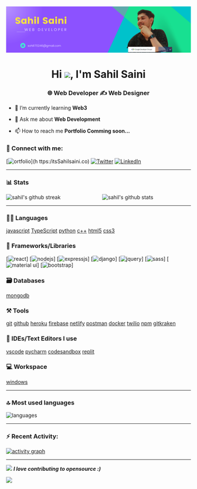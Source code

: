 [![itsSahilsaini](https://github.com/sahilsaini110/sahilsaini110/blob/main/Sahil%20Saini%20(2).png)](shilsaini110)

<h1 align="center">Hi <img src="https://raw.githubusercontent.com/MartinHeinz/MartinHeinz/master/wave.gif" width="30">, I'm Sahil Saini</h1>
<h3 align="center">🌐 Web Developer ✍️ Web Designer </h3>

- 🌱 I’m currently learning **Web3**

<!-- - 👨‍💻 All of my projects are available [here](https://itsrakesh.co/work/projects) -->

<!-- - 📝 I regularly write articles on my [blog](https://blog.itsrakesh.co) -->

- 💬 Ask me about **Web Development**

- 📫 How to reach me **Portfolio Comming soon...**

### 🤝 Connect with me:

[![ortfolio](https://img.shields.io/badge/Portfolio-000000?style=for-the-badge&logo=Portfolio&logoColor=white)](h ttps:/itsSahilsaini.co)
[![Twitter](https://img.shields.io/badge/Twitter-1DA1F2?style=for-the-badge&logo=twitter&logoColor=white)](https:/itsSahilsaini.co)
[![LinkedIn](https://img.shields.io/badge/LinkedIn-0077B5?style=for-the-badge&logo=linkedin&logoColor=white)](https://www.linkedin.com/in/sahilsaini110/)

---

### 📊 Stats

<img src="https://github-readme-stats.vercel.app/api?username=Sahilsaini110&include_all_commits=true&show_icons=true&theme=github_dark&hide_border=true" alt="sahil's github stats" width="48%" align="right" >
<img src="https://github-readme-streak-stats.herokuapp.com/?user=Sahilsaini110&theme=tokyonight&hide_border=true" alt="sahil's github streak" width="48%" >

---

### 🧑‍💻 Languages

[javascript](https://img.shields.io/badge/JavaScript-323330?style=for-the-badge&logo=javascript&logoColor=F7DF1E)
[TypeScript](https://img.shields.io/badge/TypeScript-007ACC?style=for-the-badge&logo=typescript&logoColor=white)
[python](https://img.shields.io/badge/Python-FFD43B?style=for-the-badge&logo=python&logoColor=darkgreen)
[c++](https://img.shields.io/badge/C%2B%2B-00599C?style=for-the-badge&logo=c%2B%2B&logoColor=white)
[html5](https://img.shields.io/badge/HTML5-E34F26?style=for-the-badge&logo=html5&logoColor=white)
[css3](https://img.shields.io/badge/CSS3-1572B6?style=for-the-badge&logo=css3&logoColor=white)


### 🧩 Frameworks/Libraries

[![react](https://img.shields.io/badge/React-20232A?style=for-the-badge&logo=react&logoColor=61DAFB)]
[![nodejs](https://img.shields.io/badge/Node.js-339933?style=for-the-badge&logo=nodedotjs&logoColor=white)]
[![expressjs](https://img.shields.io/badge/Express.js-000000?style=for-the-badge&logo=express&logoColor=white)]
[![django](https://img.shields.io/badge/django-000000?style=for-the-badge&logo=flask&logoColor=white)]
[![jquery](https://img.shields.io/badge/jQuery-0769AD?style=for-the-badge&logo=jquery&logoColor=white)]
[![sass](https://img.shields.io/badge/Sass-CC6699?style=for-the-badge&logo=sass&logoColor=white)]
[![material ui](https://img.shields.io/badge/Material%20UI-007FFF?style=for-the-badge&logo=mui&logoColor=white)]
[![bootstrap](https://img.shields.io/badge/Bootstrap-563D7C?style=for-the-badge&logo=bootstrap&logoColor=white)]

### 🗃️ Databases

[mongodb](https://img.shields.io/badge/MongoDB-4EA94B?style=for-the-badge&logo=mongodb&logoColor=white)

### ⚒️ Tools

[git](https://img.shields.io/badge/GIT-E44C30?style=for-the-badge&logo=git&logoColor=white)
[github](https://img.shields.io/badge/GitHub-100000?style=for-the-badge&logo=github&logoColor=white)
[heroku](https://img.shields.io/badge/Heroku-430098?style=for-the-badge&logo=heroku&logoColor=white)
[firebase](https://img.shields.io/badge/firebase-ffca28?style=for-the-badge&logo=firebase&logoColor=black)
[netlify](https://img.shields.io/badge/Netlify-00C7B7?style=for-the-badge&logo=netlify&logoColor=white)
[postman](https://img.shields.io/badge/Postman-FF6C37?style=for-the-badge&logo=Postman&logoColor=white)
[docker](https://img.shields.io/badge/Docker-2CA5E0?style=for-the-badge&logo=docker&logoColor=white)
[twilio](https://img.shields.io/badge/Twilio-F22F46?style=for-the-badge&logo=Twilio&logoColor=white)
[npm](https://img.shields.io/badge/npm-CB3837?style=for-the-badge&logo=npm&logoColor=white)
[gitkraken](https://img.shields.io/badge/GitKraken-179287?style=for-the-badge&logo=GitKraken&logoColor=white)

### 🧠 IDEs/Text Editors I use

[vscode](https://img.shields.io/badge/Visual_Studio_Code-0078D4?style=for-the-badge&logo=visual%20studio%20code&logoColor=white)
[pycharm](https://img.shields.io/badge/PyCharm-000000.svg?&style=for-the-badge&logo=PyCharm&logoColor=white)
[codesandbox](https://img.shields.io/badge/Codesandbox-000000?style=for-the-badge&logo=CodeSandbox&logoColor=white)
[replit](https://img.shields.io/badge/replit-667881?style=for-the-badge&logo=replit&logoColor=white)

### 💻 Workspace

[windows](https://img.shields.io/badge/Windows-0078D6?style=for-the-badge&logo=windows&logoColor=white)

---

### 🔝 Most used languages
  <img alt="languages" src="https://github-readme-stats.vercel.app/api/top-langs/?username=Sahilsaini110&theme=github_dark&hide_border=true&hide=Jupyter%20Notebook,css,html,scss,python&layout=compact" />

---
### :zap: Recent Activity:
 

[![activity graph](https://activity-graph.herokuapp.com/graph?username=sahilsaini110&custom_title=Sahil's%20activity%20graph&theme=github-light&hide_border=true)](https://github.com/ashutosh00710/github-readme-activity-graph)
 
---
<p> 
   
 <img src="https://media.giphy.com/media/dxn6fRlTIShoeBr69N/giphy.gif">
<em><b> I love contributing to opensource :)</em>
</p>

 <img src="https://github.com/punitkmryh/punitkmryh/blob/master/wave.svg" />
